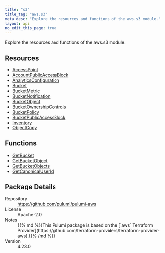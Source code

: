 ```yaml
---
title: "s3"
title_tag: "aws.s3"
meta_desc: "Explore the resources and functions of the aws.s3 module."
layout: api
no_edit_this_page: true
---
```


<!-- WARNING: this file was generated by Pulumi Docs Generator. -->
<!-- Do not edit by hand unless you're certain you know what you are doing! -->

Explore the resources and functions of the aws.s3 module.

<h2 id="resources">Resources</h2>
<ul class="api">
    <li><a href="accesspoint" title="AccessPoint"><span class="symbol resource"></span>AccessPoint</a></li>
    <li><a href="accountpublicaccessblock" title="AccountPublicAccessBlock"><span class="symbol resource"></span>AccountPublicAccessBlock</a></li>
    <li><a href="analyticsconfiguration" title="AnalyticsConfiguration"><span class="symbol resource"></span>AnalyticsConfiguration</a></li>
    <li><a href="bucket" title="Bucket"><span class="symbol resource"></span>Bucket</a></li>
    <li><a href="bucketmetric" title="BucketMetric"><span class="symbol resource"></span>BucketMetric</a></li>
    <li><a href="bucketnotification" title="BucketNotification"><span class="symbol resource"></span>BucketNotification</a></li>
    <li><a href="bucketobject" title="BucketObject"><span class="symbol resource"></span>BucketObject</a></li>
    <li><a href="bucketownershipcontrols" title="BucketOwnershipControls"><span class="symbol resource"></span>BucketOwnershipControls</a></li>
    <li><a href="bucketpolicy" title="BucketPolicy"><span class="symbol resource"></span>BucketPolicy</a></li>
    <li><a href="bucketpublicaccessblock" title="BucketPublicAccessBlock"><span class="symbol resource"></span>BucketPublicAccessBlock</a></li>
    <li><a href="inventory" title="Inventory"><span class="symbol resource"></span>Inventory</a></li>
    <li><a href="objectcopy" title="ObjectCopy"><span class="symbol resource"></span>ObjectCopy</a></li>
</ul>

<h2 id="functions">Functions</h2>
<ul class="api">
    <li><a href="getbucket" title="GetBucket"><span class="symbol function"></span>GetBucket</a></li>
    <li><a href="getbucketobject" title="GetBucketObject"><span class="symbol function"></span>GetBucketObject</a></li>
    <li><a href="getbucketobjects" title="GetBucketObjects"><span class="symbol function"></span>GetBucketObjects</a></li>
    <li><a href="getcanonicaluserid" title="GetCanonicalUserId"><span class="symbol function"></span>GetCanonicalUserId</a></li>
</ul>

<h2 id="package-details">Package Details</h2>
<dl class="package-details">
	<dt>Repository</dt>
	<dd><a href="https://github.com/pulumi/pulumi-aws">https://github.com/pulumi/pulumi-aws</a></dd>
	<dt>License</dt>
	<dd>Apache-2.0</dd>
	<dt>Notes</dt>
	<dd>{{% md %}}This Pulumi package is based on the [`aws` Terraform Provider](https://github.com/terraform-providers/terraform-provider-aws).{{% /md %}}</dd>
	<dt>Version</dt>
	<dd>4.23.0</dd>
</dl>

